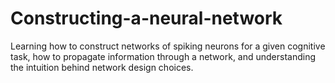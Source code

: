 # Constructing-a-neural-network
Learning how to construct networks of spiking neurons for a given cognitive task, how to propagate information through a network, and understanding the intuition behind network design choices.
